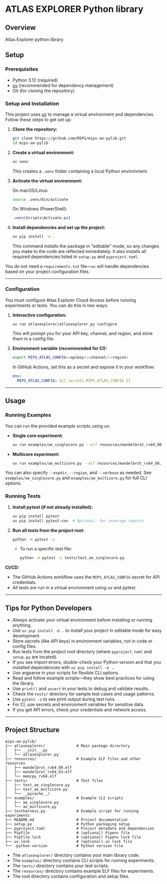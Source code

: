 # ATLAS EXPLORER Python library

## Overview

Atlas Explorer python library

## Setup

### Prerequisites

* Python 3.12 (required)
* [uv](https://github.com/astral-sh/uv) (recommended for dependency management)
* Git (for cloning the repository)

### Setup and Installation

This project uses [uv](https://github.com/astral-sh/uv) to manage a virtual environment and dependencies. Follow these steps to get set up:

1. **Clone the repository:**

   ```bash
   git clone https://github.com/MIPS/mips-ae-pylib.git
   cd mips-ae-pylib
   ```

2. **Create a virtual environment:**

   ```bash
   uv venv
   ```

   This creates a `.venv` folder containing a local Python environment.

3. **Activate the virtual environment:**

   On macOS/Linux:
   ```bash
   source .venv/bin/activate
   ```
   On Windows (PowerShell):
   ```powershell
   .venv\Scripts\Activate.ps1
   ```

4. **Install dependencies and set up the project:**

   ```bash
   uv pip install -e .
   ```

   This command installs the package in "editable" mode, so any changes you make to the code are reflected immediately. It also installs all required dependencies listed in `setup.py` and `pyproject.toml`.

You do not need a `requirements.txt` file—`uv` will handle dependencies based on your project configuration files.

---

### Configuration

You must configure Atlas Explorer Cloud Access before running experiments or tests. You can do this in two ways:

1. **Interactive configuration:**

   ```bash
   uv run atlasexplorer/atlasexplorer.py configure
   ```
   This will prompt you for your API key, channel, and region, and store them in a config file.

2. **Environment variable (recommended for CI):**

   ```bash
   export MIPS_ATLAS_CONFIG=<apikey>:<channel>:<region>
   ```
   In GitHub Actions, set this as a secret and expose it in your workflow:
   ```yaml
   env:
     MIPS_ATLAS_CONFIG: ${{ secrets.MIPS_ATLAS_CONFIG }}
   ```

---

## Usage

### Running Examples

You can run the provided example scripts using uv:

- **Single core experiment:**
  ```bash
  uv run examples/ae_singlecore.py --elf resources/mandelbrot_rv64_O0.elf --channel development --core I8500_(1_thread)
  ```
- **Multicore experiment:**
  ```bash
  uv run examples/ae_multicore.py --elf resources/mandelbrot_rv64_O0.elf resources/memcpy_rv64.elf --channel development --core I8500_(2_threads)
  ```

You can also specify `--expdir`, `--region`, and `--verbose` as needed. See `examples/ae_singlecore.py` and `examples/ae_multicore.py` for full CLI options.

### Running Tests

1. **Install pytest (if not already installed):**

   ```bash
   uv pip install pytest
   uv pip install pytest-cov  # Optional: for coverage reports
   ```

2. **Run all tests from the project root:**

   ```bash
   python -m pytest -s
   ```

   - To run a specific test file:
     ```bash
     python -m pytest -s tests/test_ae_singlecore.py
     ```

**CI/CD:**
- The GitHub Actions workflow uses the `MIPS_ATLAS_CONFIG` secret for API credentials.
- All tests are run in a virtual environment using uv and pytest.

---

## Tips for Python Developers

- Always activate your virtual environment before installing or running anything.
- Use `uv pip install -e .` to install your project in editable mode for easy development.
- Store secrets (like API keys) in environment variables, not in code or config files.
- Run tests from the project root directory (where `pyproject.toml` and `setup.py` are located).
- If you see import errors, double-check your Python version and that you installed dependencies with `uv pip install -e .`.
- Use argparse in your scripts for flexible CLI options.
- Read and follow example scripts—they show best practices for using the library.
- Use `print()` and `assert` in your tests to debug and validate results.
- Check the `tests/` directory for sample test cases and usage patterns.
- Use `pytest -s` to see print output during test runs.
- For CI, use secrets and environment variables for sensitive data.
- If you get API errors, check your credentials and network access.

---

## Project Structure

```
mips-ae-pylib/
├── atlasexplorer/              # Main package directory
│   ├── __init__.py
│   └── atlasexplorer.py
├── resources/                  # Example ELF files and other resources
│   ├── mandelbrot_rv64_O0.elf
│   ├── mandelbrot_rv64_O3.elf
│   └── memcpy_rv64.elf
├── tests/                      # Test files
│   ├── test_ae_singlecore.py
│   ├── test_ae_multicore.py
│   └── __pycache__/
├── examples/                   # Example CLI scripts
│   ├── ae_singlecore.py
│   └── ae_multicore.py
├── testharness.py              # Example script for running experiments
├── README.md                   # Project documentation
├── setup.py                    # Python packaging setup
├── pyproject.toml              # Project metadata and dependencies
├── Pipfile                     # (optional) Pipenv file
├── Pipfile.lock                # (optional) Pipenv lock file
├── uv.lock                     # (optional) uv lock file
└── .python-version             # Python version file
```

- The `atlasexplorer/` directory contains your main library code.
- The `examples/` directory contains CLI scripts for running experiments.
- The `tests/` directory contains your test scripts.
- The `resources/` directory contains example ELF files for experiments.
- The root directory contains configuration and setup files.

